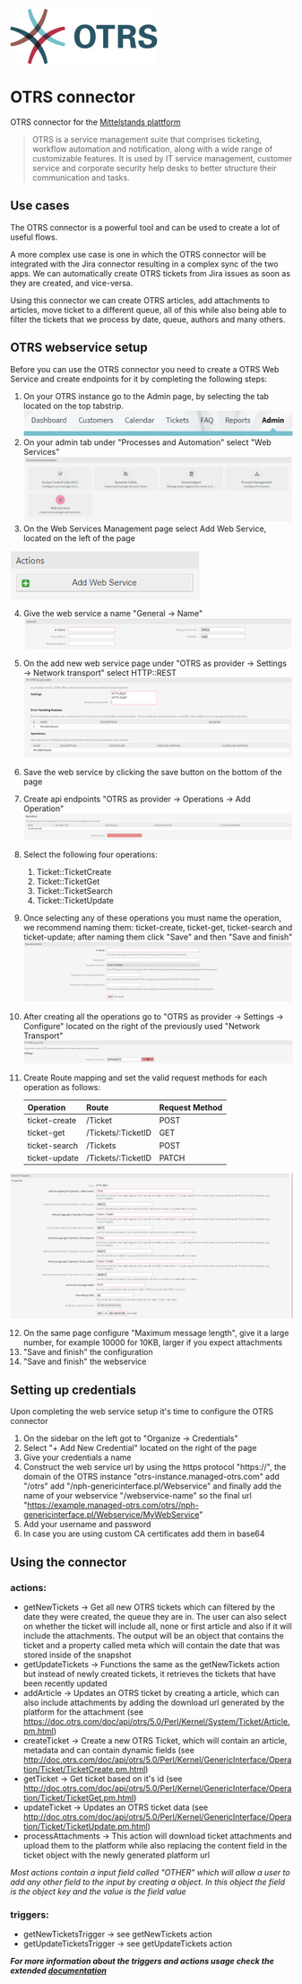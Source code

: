 ![OTRS logo](logo.png "OTRS logo") 

# OTRS connector

OTRS connector for the [Mittelstands plattform](https://app.msp-live.external.otc.telekomcloud.com/ "MittelStands platform")

> OTRS is a service management suite that comprises ticketing, workflow automation and notification, 
along with a wide range of customizable features. It is used by IT service management, 
customer service and corporate security help desks to better structure their communication and tasks.

## Use cases
The OTRS connector is a powerful tool and can be used to create a lot of useful flows. 

A more complex use case is one in which the OTRS connector will be integrated with the Jira connector resulting in a complex sync of the two apps. 
We can automatically create OTRS tickets from Jira issues as soon as they are created, and vice-versa. 

Using this connector we can create OTRS articles, add attachments to articles, move ticket to a different queue, all of this while also being able to filter the tickets that we process by date, queue, authors and many others.

## OTRS webservice setup
Before you can use the OTRS connector you need to create a OTRS Web Service and create endpoints for it
by completing the following steps:
1. On your OTRS instance go to the Admin page, by selecting the tab located on the top tabstrip.
![Admin tab position](readme/images/tabstrip.PNG "Admin tab position") 
2. On your admin tab under "Processes and Automation" select "Web Services"
![Web service button position](readme/images/web-service.PNG "Web service button position") 
3. On the Web Services Management page select Add Web Service, located on the left of the page

![Add web service](readme/images/add-web-service.PNG "Add web service")

4. Give the web service a name "General → Name"
![Name web service](readme/images/web-service-name.PNG "Name web service") 
5. On the add new web service page under "OTRS as provider → Settings → Network transport" select
HTTP::REST 
![Add network transport](readme/images/rest.PNG "Add network transport") 
6. Save the web service by clicking the save button on the bottom of the page
7. Create api endpoints "OTRS as provider → Operations → Add Operation"
![Add operation](readme/images/add-operation.PNG "Add operation") 
8. Select the following four operations:
    1. Ticket::TicketCreate
    2. Ticket::TicketGet
    3. Ticket::TicketSearch
    4. Ticket::TicketUpdate
9. Once selecting any of these operations you must name the operation, we recommend naming them: ticket-create, ticket-get, ticket-search and ticket-update; after naming them click "Save" and then "Save and finish"
![Operation configure](readme/images/operation.PNG "Operation configure")
10. After creating all the operations go to "OTRS as provider → Settings → Configure" located on the right of the previously used "Network Transport"
![Configure](readme/images/configure.PNG "Configure") 
11. Create Route mapping and set the valid request methods for each operation as follows:

    Operation | Route | Request Method
    --------- | ----- | --------------
    ticket-create | /Ticket | POST
    ticket-get | /Tickets/:TicketID | GET
    ticket-search | /Tickets | POST
    ticket-update | /Tickets/:TicketID | PATCH
![Configure api endpoints](readme/images/endpoints.PNG "Configure api endpoints") 

12. On the same page configure "Maximum message length", give it a large number, for example 10000 for 10KB, larger if you expect attachments
13. "Save and finish" the configuration
14. "Save and finish" the webservice

## Setting up credentials
Upon completing the web service setup it's time to configure the OTRS connector
1. On the sidebar on the left got to "Organize → Credentials"
2. Select "+ Add New Credential" located on the right of the page
3. Give your credentials a name
4. Construct the web service url by using the https protocol "https://", the domain of the OTRS instance "otrs-instance.managed-otrs.com" add "/otrs" add "/nph-genericinterface.pl/Webservice" and finally add the name of your webservice "/webservice-name"
  so the final url "https://example.managed-otrs.com/otrs//nph-genericinterface.pl/Webservice/MyWebService"
5. Add your username and password
6. In case you are using custom CA certificates add them in base64

## Using the connector
### actions: 
* getNewTickets → Get all new OTRS tickets which can filtered by the date they were created, the queue they are in. The user can also select on whether the ticket will include all, none or first article and also if it will include the attachments. The output will be an object that contains the ticket and a property called meta which will contain the date that was stored inside of the snapshot
* getUpdateTickets → Functions the same as the getNewTickets action but instead of newly created tickets, it retrieves the tickets that have been recently updated
* addArticle → Updates an OTRS ticket by creating a article, which can also include attachments by adding the download url generated by the platform for the attachment
 (see https://doc.otrs.com/doc/api/otrs/5.0/Perl/Kernel/System/Ticket/Article.pm.html)     
* createTicket → Create a new OTRS Ticket, which will contain an article, metadata and can contain dynamic fields
 (see http://doc.otrs.com/doc/api/otrs/5.0/Perl/Kernel/GenericInterface/Operation/Ticket/TicketCreate.pm.html)
* getTicket → Get ticket based on it's id
(see http://doc.otrs.com/doc/api/otrs/5.0/Perl/Kernel/GenericInterface/Operation/Ticket/TicketGet.pm.html)
* updateTicket → Updates an OTRS ticket data
(see http://doc.otrs.com/doc/api/otrs/5.0/Perl/Kernel/GenericInterface/Operation/Ticket/TicketUpdate.pm.html)
* processAttachments → This action will download ticket attachments and upload them to the platform while also replacing the content field in the ticket object with the newly generated platform url

_Most actions contain a input field called "OTHER" which will allow a user to add any other field to the input by creating a object. In this object the field is the object key and the value is the field value_
  
### triggers:
* getNewTicketsTrigger → see getNewTickets action
* getUpdateTicketsTrigger → see getUpdateTickets action

_**For more information about the triggers and actions usage check the extended [documentation](doc/index.html)**_